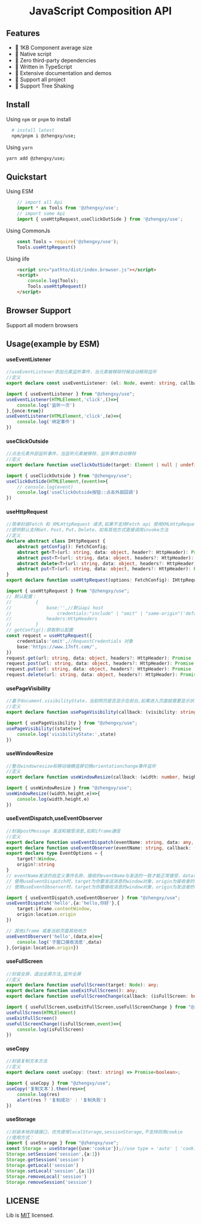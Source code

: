 <h1 align="center">
    JavaScript Composition API
</h1>

## Features
- 🚀 1KB Component average size
- 🚀 Native script
- 🚀 Zero third-party dependencies
- 💪 Written in TypeScript
- 📖 Extensive documentation and demos
- 🍭 Support all project
- 🍭 Support Tree Shaking

## Install

Using `npm` or `pnpm` to install

```bash
  # install latest
  npm/pnpm i @zhengxy/use;
```

Using `yarn`
```bash
yarn add @zhengxy/use;
```

## Quickstart

Using ESM
```js
    // import all Api
    import * as Tools from '@zhengxy/use';
    // import some Api
    import { useHttpRequest,useClickOutSide } from '@zhengxy/use';
```

Using CommonJs

```js
    const Tools = require('@zhengxy/use');
    Tools.useHttpRequest()
```

Using iife
```html
    <script src="pathto/dist/index.browser.js"></script>
    <script>
        console.log(Tools);
        Tools.useHttpRequest()
    </script>
```

## Browser Support

Support all modern browsers

## Usage(example by ESM)

#### useEventListener
```typescript
//useEventListener添加元素监听事件，当元素被移除时候自动移除监听
//定义
export declare const useEventListener: (el: Node, event: string, callback: Function, options?: AddEventListenerOptions | boolean) => void;

import { useEventListener } from "@zhengxy/use";
useEventListener(HTMLElement,'click',()=>{
    console.log('监听一次')
},{once:true})
useEventListener(HTMLElement,'click',(e)=>{
    console.log('绑定事件')
})
```

#### useClickOutside
```typescript
//点击元素外部监听事件，当监听元素被移除，监听事件自动移除
//定义
export declare function useClickOutSide(target: Element | null | undefined, listener: EventListener, options?: UseClickOutSideOptions): void;

import { useClickOutside } from "@zhengxy/use";
useClickOutSide(HTMLElement,(event)=>{
    // console.log(event)
    console.log('useClickOutside按钮::点击外部回调')
})
```

#### useHttpRequest
```typescript
//简单封装Fetch 和 XMLHttpRequest 请求,如果不支持Fetch api 使用XMLHttpRequest
//提供默认支持Get，Post，Put，Delete，如有其他方式直接调用invoke方法
//定义
declare abstract class IHttpRequest {
    abstract getConfig(): FetchConfig;
    abstract get<T>(url: string, data: object, header?: HttpHeader): Promise<T>;
    abstract post<T>(url: string, data: object, headers?: HttpHeader): Promise<T>;
    abstract delete<T>(url: string, data: object, headers?: HttpHeader): Promise<T>;
    abstract put<T>(url: string, data: object, headers?: HttpHeader): Promise<T>;
}
export declare function useHttpRequest(options: FetchConfig): IHttpRequest;

import { useHttpRequest } from "@zhengxy/use";
// 默认配置：
//         {
//             base:'',//默认api host
//                 credentials:"include" | "omit" | "same-origin"('default'),
//             headers:HttpHeaders
//         }
// getConfig():获取默认配置
const request = useHttpRequest({
    credentials:'omit',//RequestCredentials 对象
    base:'https://www.17nft.com/',
})
request.get(url: string, data: object, headers?: HttpHeader): Promise
request.post(url: string, data: object, headers?: HttpHeader): Promise
request.put(url: string, data: object, headers?: HttpHeader): Promise
request.delete(url: string, data: object, headers?: HttpHeader): Promise
```

#### usePageVisibility
```typescript
//基于document.visibilityState，当前网页是否显示在前台,如果进入页面就需要显示状态，手动调用document.visibilityState获取
//定义
export declare function usePageVisibility(callback: (visibility: string) => void): void;

import { usePageVisibility } from "@zhengxy/use";
usePageVisibility((state)=>{
    console.log('visibilityState:',state)
})
```
#### useWindowResize
```typescript
//整合windowresize和移动端横竖屏切换orientationchange事件监听
//定义
export declare function useWindowResize(callback: (width: number, height: number, args: IArguments) => void): void;

import { useWindowResize } from "@zhengxy/use";
useWindowResize((width,height,e)=>{
    console.log(width,height,e)
})
```

#### useEventDispatch,useEventObserver
```typescript
//封装postMessage 发送和接受消息,如和iframe通信
//定义
export declare function useEventDispatch(eventName: string, data: any, options?: EventOptions): void;
export declare function useEventObserver(eventName: string, callback: (data: any, event: MessageEvent) => void, options?: EventOptions): void;
export declare type EventOptions = {
    target?:Window,
    origin?:string
}
// eventName发送的自定义事件名称，接收的eventName与发送的一致才能正常接受，data需要发送消息的对象
// 使用useEventDispatch时，target为你要发送消息的window对象，origin为接收者的origin，如果目标窗口的domain为origin才会收到此消息，默认值"*"，所有窗口都会收到消息，注：受同源策略的限制，target和origin必须在同一域名下
// 使用useEventObserver时，target为你要接收消息的window对象，origin为发送者的origin，如果发送者的origin为设置的origin才会收到此消息，默认值为空，接收所有为eventName的消息

import { useEventDispatch,useEventObserver } from "@zhengxy/use";
useEventDispatch('hello',{a:'hello,你好'},{
    target:iframe.contentWindow,
    origin:location.origin
})

// 其他iframe 或者当前页面其他地方
useEventObserver('hello',(data,e)=>{
    console.log('子窗口接收消息',data)
},{origin:location.origin})
```

#### useFullScreen
```typescript
//封装全屏，退出全屏方法,监听全屏
//定义
export declare function useFullScreen(target: Node): any;
export declare function useExitFullScreen(): any;
export declare function useFullScreenChange(callback: (isFullScreen: boolean, arg: IArguments) => void): void;

import { useFullScreen,useExitFullScreen,useFullScreenChange } from "@zhengxy/use";
useFullScreen(HTMLElement)
useExitFullScreen()
useFullScreenChange((isFullScreen,event)=>{
    console.log(isFullScreen)
})
```
#### useCopy
```typescript
//封装复制文本方法
//定义
export declare const useCopy: (text: string) => Promise<boolean>;

import { useCopy } from "@zhengxy/use";
useCopy('复制文本').then(res=>{
    console.log(res)
    alert(res ? '复制成功' : '复制失败')
})
```

#### useStorage
```typescript
//封装本地存储接口，优先使用localStorage,sessionStorage,不支持则用cookie
//使用方式：
import { useStorage } from "@zhengxy/use";
const Storage = useStorage({use:'cookie'});//use type = 'auto' | 'cookie' | 'storage'
Storage.setSession('session',{a:1})
Storage.getSession('session')
Storage.getLocal('session')
Storage.setLocal('session',{a:1})
Storage.removeLocal('session')
Storage.removeSession('session')
```


## LICENSE

Lib is [MIT](https://github.com/mikey-labs/use/blob/main/LICENSE) licensed.
